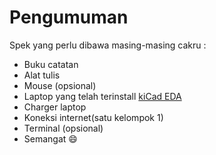 # Pengumuman
Spek yang perlu dibawa masing-masing cakru : 
* Buku catatan
* Alat tulis
* Mouse (opsional)
* Laptop yang telah terinstall [kiCad EDA](http://kicad-pcb.org/download/)
* Charger laptop
* Koneksi internet(satu kelompok 1)
* Terminal (opsional)
* Semangat :smile:

